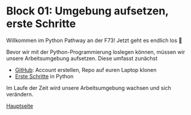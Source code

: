 # Block 01: Umgebung aufsetzen, erste Schritte

Willkommen im Python Pathway an der F73! Jetzt geht es endlich los 🚀

Bevor wir mit der Python-Programmierung loslegen können, müssen wir unsere Arbeitsumgebung aufsetzen. Diese umfasst zunächst
* [GitHub](docs/GitHub.md): Account erstellen, Repo auf euren Laptop klonen
* [Erste Schritte](GrundlegendeDatentypen.ipynb) in Python

Im Laufe der Zeit wird unsere Arbeitsumgebung wachsen und sich verändern.

[Hauptseite](../../README.md)